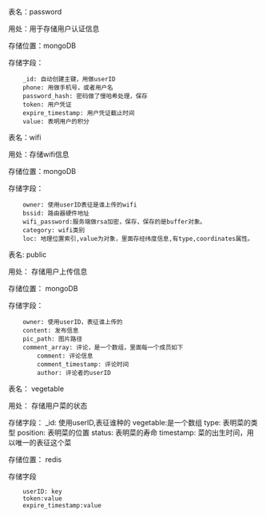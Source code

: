 表名：password

用处：用于存储用户认证信息

存储位置：mongoDB

存储字段：

		_id: 自动创建主键，用做userID
		phone: 用做手机号，或者用户名
		password_hash: 密码做了慢哈希处理，保存
		token: 用户凭证
		expire_timestamp: 用户凭证截止时间
		value: 表明用户的积分

表名：wifi

用处：存储wifi信息

存储位置：mongoDB

存储字段：

		owner: 使用userID表征是谁上传的wifi
		bssid: 路由器硬件地址
		wifi_password:服务端做rsa加密，保存，保存的是buffer对象。
		category: wifi类别
		loc: 地理位置索引,value为对象，里面存经纬度信息,有type,coordinates属性。


表名: public

用处： 存储用户上传信息

存储位置： mongoDB

存储字段：

		owner: 使用userID，表征谁上传的
		content: 发布信息
		pic_path: 图片路径
		comment_array: 评论，是一个数组，里面每一个成员如下
			comment: 评论信息
			comment_timestamp: 评论时间
			author: 评论者的userID
		


表名： vegetable

用处： 存储用户菜的状态

存储字段：
		_id: 使用userID,表征谁种的
		vegetable:是一个数组
			type: 表明菜的类型
			position: 表明菜的位置
			status: 表明菜的寿命
			timestamp: 菜的出生时间，用以唯一的表征这个菜


存储位置： redis

存储字段

		userID: key
		token:value
		expire_timestamp:value